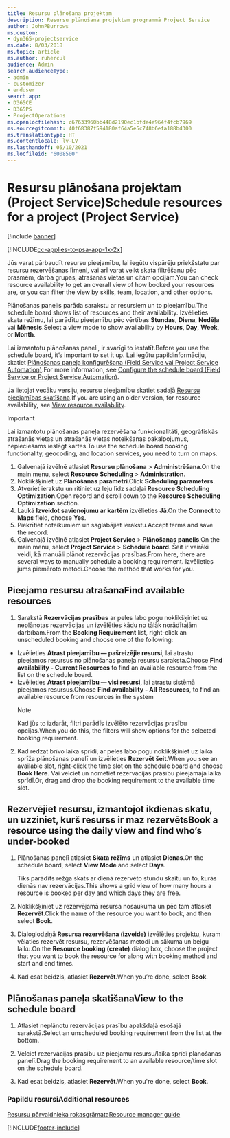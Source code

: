 ```yaml
---
title: Resursu plānošana projektam
description: Resursu plānošana projektam programmā Project Service
author: JohnPBurrows
ms.custom:
- dyn365-projectservice
ms.date: 8/03/2018
ms.topic: article
ms.author: ruhercul
audience: Admin
search.audienceType:
- admin
- customizer
- enduser
search.app:
- D365CE
- D365PS
- ProjectOperations
ms.openlocfilehash: c67633960bb448d2190ec1bfde4e964f4fcb7969
ms.sourcegitcommit: 40f68387f594180af64a5e5c748b6efa188bd300
ms.translationtype: HT
ms.contentlocale: lv-LV
ms.lasthandoff: 05/10/2021
ms.locfileid: "6008500"
---
```

# <a name="schedule-resources-for-a-project-project-service"></a><span data-ttu-id="f5f3f-103">Resursu plānošana projektam (Project Service)</span><span class="sxs-lookup"><span data-stu-id="f5f3f-103">Schedule resources for a project (Project Service)</span></span>

[!include [banner](../includes/psa-now-project-operations.md)]

[!INCLUDE[cc-applies-to-psa-app-1x-2x](../includes/cc-applies-to-psa-app-1x-2x.md)]

<span data-ttu-id="f5f3f-104">Jūs varat pārbaudīt resursu pieejamību, lai iegūtu vispārēju priekšstatu par resursu rezervēšanas līmeni, vai arī varat veikt skata filtrēšanu pēc prasmēm, darba grupas, atrašanās vietas un citām opcijām.</span><span class="sxs-lookup"><span data-stu-id="f5f3f-104">You can check resource availability to get an overall view of how booked your resources are, or you can filter the view by skills, team, location, and other options.</span></span>  
  
<span data-ttu-id="f5f3f-105">Plānošanas panelis parāda sarakstu ar resursiem un to pieejamību.</span><span class="sxs-lookup"><span data-stu-id="f5f3f-105">The schedule board shows list of resources and their availability.</span></span> <span data-ttu-id="f5f3f-106">Izvēlieties skata režīmu, lai parādītu pieejamību pēc vērtības **Stundas**, **Diena**, **Nedēļa** vai **Mēnesis**.</span><span class="sxs-lookup"><span data-stu-id="f5f3f-106">Select a view mode to show availability by **Hours**, **Day**, **Week**, or **Month**.</span></span>  
  
<span data-ttu-id="f5f3f-107">Lai izmantotu plānošanas paneli, ir svarīgi to iestatīt.</span><span class="sxs-lookup"><span data-stu-id="f5f3f-107">Before you use the schedule board, it’s important to set it up.</span></span> <span data-ttu-id="f5f3f-108">Lai iegūtu papildinformāciju, skatiet [Plānošanas paneļa konfigurēšana (Field Service vai Project Service Automation)](/dynamics365/field-service/configure-schedule-board).</span><span class="sxs-lookup"><span data-stu-id="f5f3f-108">For more information, see [Configure the schedule board (Field Service or Project Service Automation)](/dynamics365/field-service/configure-schedule-board).</span></span>
  
<span data-ttu-id="f5f3f-109">Ja lietojat vecāku versiju, resursu pieejamību skatiet sadaļā [Resursu pieejamības skatīšana](../psa/view-resource-availability.md).</span><span class="sxs-lookup"><span data-stu-id="f5f3f-109">If you are using an older version, for resource availability, see [View resource availability](../psa/view-resource-availability.md).</span></span>  

> [!IMPORTANT]
>  <span data-ttu-id="f5f3f-110">Lai izmantotu plānošanas paneļa rezervēšana funkcionalitāti, ģeogrāfiskās atrašanās vietas un atrašanās vietas noteikšanas pakalpojumus, nepieciešams ieslēgt kartes.</span><span class="sxs-lookup"><span data-stu-id="f5f3f-110">To use the schedule board booking functionality, geocoding, and location services, you need to turn on maps.</span></span>  
> 
> 1. <span data-ttu-id="f5f3f-111">Galvenajā izvēlnē atlasiet **Resursu plānošana** > **Administrēšana**.</span><span class="sxs-lookup"><span data-stu-id="f5f3f-111">On the main menu, select **Resource Scheduling** > **Administration**.</span></span>  
> 2. <span data-ttu-id="f5f3f-112">Noklikšķiniet uz **Plānošanas parametri**.</span><span class="sxs-lookup"><span data-stu-id="f5f3f-112">Click **Scheduling parameters**.</span></span>  
> 3. <span data-ttu-id="f5f3f-113">Atveriet ierakstu un ritiniet uz leju līdz sadaļai **Resource Scheduling Optimization**.</span><span class="sxs-lookup"><span data-stu-id="f5f3f-113">Open record and scroll down to the **Resource Scheduling Optimization** section.</span></span>  
> 4. <span data-ttu-id="f5f3f-114">Laukā **Izveidot savienojumu ar kartēm** izvēlieties **Jā**.</span><span class="sxs-lookup"><span data-stu-id="f5f3f-114">On the **Connect to Maps** field, choose **Yes**.</span></span>  
> 5. <span data-ttu-id="f5f3f-115">Piekrītiet noteikumiem un saglabājiet ierakstu.</span><span class="sxs-lookup"><span data-stu-id="f5f3f-115">Accept terms and save the record.</span></span>  
> 6. <span data-ttu-id="f5f3f-116">Galvenajā izvēlnē atlasiet **Project Service** > **Plānošanas panelis**.</span><span class="sxs-lookup"><span data-stu-id="f5f3f-116">On the main menu, select **Project Service** > **Schedule board**.</span></span> <span data-ttu-id="f5f3f-117">Šeit ir vairāki veidi, kā manuāli plānot rezervācijas prasības.</span><span class="sxs-lookup"><span data-stu-id="f5f3f-117">From here, there are several ways to manually schedule a booking requirement.</span></span> <span data-ttu-id="f5f3f-118">Izvēlieties jums piemēroto metodi.</span><span class="sxs-lookup"><span data-stu-id="f5f3f-118">Choose the method that works for you.</span></span>
  
## <a name="find-available-resources"></a><span data-ttu-id="f5f3f-119">Pieejamo resursu atrašana</span><span class="sxs-lookup"><span data-stu-id="f5f3f-119">Find available resources</span></span>

1.  <span data-ttu-id="f5f3f-120">Sarakstā **Rezervācijas prasības** ar peles labo pogu noklikšķiniet uz neplānotas rezervācijas un izvēlēties kādu no tālāk norādītajām darbībām.</span><span class="sxs-lookup"><span data-stu-id="f5f3f-120">From the **Booking Requirement** list, right-click an unscheduled booking and choose one of the following:</span></span>  
  
- <span data-ttu-id="f5f3f-121">Izvēlieties **Atrast pieejamību — pašreizējie resursi**, lai atrastu pieejamos resursus no plānošanas paneļa resursu saraksta.</span><span class="sxs-lookup"><span data-stu-id="f5f3f-121">Choose **Find availability - Current Resources** to find an available resource from the list on the schedule board.</span></span>  
- <span data-ttu-id="f5f3f-122">Izvēlieties **Atrast pieejamību — visi resursi**, lai atrastu sistēmā pieejamos resursus.</span><span class="sxs-lookup"><span data-stu-id="f5f3f-122">Choose **Find availability - All Resources**, to find an available resource from resources in the system</span></span>  
   > [!NOTE]
   >  <span data-ttu-id="f5f3f-123">Kad jūs to izdarāt, filtri parādīs izvēlēto rezervācijas prasību opcijas.</span><span class="sxs-lookup"><span data-stu-id="f5f3f-123">When you do this, the filters will show options for the selected booking requirement.</span></span>  
  
2. <span data-ttu-id="f5f3f-124">Kad redzat brīvo laika sprīdi, ar peles labo pogu noklikšķiniet uz laika sprīža plānošanas panelī un izvēlieties **Rezervēt šeit**.</span><span class="sxs-lookup"><span data-stu-id="f5f3f-124">When you see an available slot, right-click the time slot on the schedule board and choose **Book Here**.</span></span> <span data-ttu-id="f5f3f-125">Vai velciet un nometiet rezervācijas prasību pieejamajā laika sprīdī.</span><span class="sxs-lookup"><span data-stu-id="f5f3f-125">Or, drag and drop the booking requirement to the available time slot.</span></span>  
  

## <a name="book-a-resource-using-the-daily-view-and-find-whos-under-booked"></a><span data-ttu-id="f5f3f-126">Rezervējiet resursu, izmantojot ikdienas skatu, un uzziniet, kurš resurss ir maz rezervēts</span><span class="sxs-lookup"><span data-stu-id="f5f3f-126">Book a resource using the daily view and find who’s under-booked</span></span>
  
1.  <span data-ttu-id="f5f3f-127">Plānošanas panelī atlasiet **Skata režīms** un atlasiet **Dienas**.</span><span class="sxs-lookup"><span data-stu-id="f5f3f-127">On the schedule board, select **View Mode** and select **Days**.</span></span>  
  
    <span data-ttu-id="f5f3f-128">Tiks parādīts režģa skats ar dienā rezervēto stundu skaitu un to, kurās dienās nav rezervācijas.</span><span class="sxs-lookup"><span data-stu-id="f5f3f-128">This shows a grid view of how many hours a resource is booked per day and which days they are free.</span></span>  
  
2.  <span data-ttu-id="f5f3f-129">Noklikšķiniet uz rezervējamā resursa nosaukuma un pēc tam atlasiet **Rezervēt**.</span><span class="sxs-lookup"><span data-stu-id="f5f3f-129">Click the name of the resource you want to book, and then select **Book**.</span></span>  
  
3.  <span data-ttu-id="f5f3f-130">Dialoglodziņā **Resursa rezervēšana (izveide)** izvēlēties projektu, kuram vēlaties rezervēt resursu, rezervēšanas metodi un sākuma un beigu laiku.</span><span class="sxs-lookup"><span data-stu-id="f5f3f-130">On the **Resource booking (create)** dialog box, choose the project that you want to book the resource for along with booking method and start and end times.</span></span>  
  
4.  <span data-ttu-id="f5f3f-131">Kad esat beidzis, atlasiet **Rezervēt**.</span><span class="sxs-lookup"><span data-stu-id="f5f3f-131">When you’re done, select **Book**.</span></span>  
  
## <a name="view-to-the-schedule-board"></a><span data-ttu-id="f5f3f-132">Plānošanas paneļa skatīšana</span><span class="sxs-lookup"><span data-stu-id="f5f3f-132">View to the schedule board</span></span>
  
1.  <span data-ttu-id="f5f3f-133">Atlasiet neplānotu rezervācijas prasību apakšdaļā esošajā sarakstā.</span><span class="sxs-lookup"><span data-stu-id="f5f3f-133">Select an unscheduled booking requirement from the list at the bottom.</span></span>  
  
2.  <span data-ttu-id="f5f3f-134">Velciet rezervācijas prasību uz pieejamu resursu/laika sprīdi plānošanas panelī.</span><span class="sxs-lookup"><span data-stu-id="f5f3f-134">Drag the booking requirement to an available resource/time slot on the schedule board.</span></span>  
  
3.  <span data-ttu-id="f5f3f-135">Kad esat beidzis, atlasiet **Rezervēt**.</span><span class="sxs-lookup"><span data-stu-id="f5f3f-135">When you're done, select **Book**.</span></span>  
  
### <a name="additional-resources"></a><span data-ttu-id="f5f3f-136">Papildu resursi</span><span class="sxs-lookup"><span data-stu-id="f5f3f-136">Additional resources</span></span>  
 [<span data-ttu-id="f5f3f-137">Resursu pārvaldnieka rokasgrāmata</span><span class="sxs-lookup"><span data-stu-id="f5f3f-137">Resource manager guide</span></span>](../psa/resource-manager-guide.md)


[!INCLUDE[footer-include](../includes/footer-banner.md)]